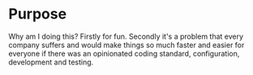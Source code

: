 # Purpose
Why am I doing this? Firstly for fun. Secondly it's a problem that every company suffers and would make things so much faster and easier for everyone if there was an opinionated coding standard, configuration, development and testing.